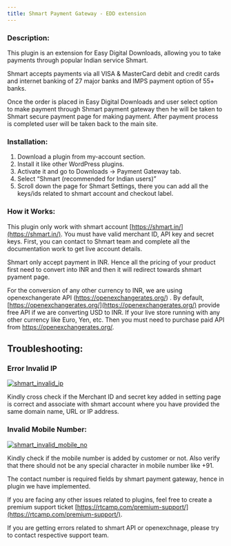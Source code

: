 ```yaml
---
title: Shmart Payment Gateway - EDD extension
---
```



### Description:

This plugin is an extension for Easy Digital Downloads, allowing you to take payments through popular Indian service Shmart.

Shmart accepts payments via all VISA & MasterCard debit and credit cards and internet banking of 27 major banks and IMPS payment option of 55+ banks.

Once the order is placed in Easy Digital Downloads and user select option to make payment through Shmart payment gateway then he will be taken to Shmart secure payment page for making payment. After payment process is completed user will be taken back to the main site.

### Installation:

1. Download a plugin from my-account section.
2. Install it like other WordPress plugins.
3. Activate it and go to Downloads -> Payment Gateway tab.
4. Select “Shmart (recommended for Indian users)”
5. Scroll down the page for Shmart Settings, there you can add all the keys/ids related to shmart account and checkout label.

### How it Works:

This plugin only work with shmart account [https://shmart.in/](https://shmart.in/). You must have valid merchant ID, API key and secret keys.
First, you can contact to Shmart team and complete all the documentation work to get live account details.

Shmart only accept payment in INR. Hence all the pricing of your product first need to convert into INR and then it will redirect towards shmart pyament page.

For the conversion of any other currency to INR, we are using openexchangerate API (https://openexchangerates.org/) . By default, [https://openexchangerates.org/](https://openexchangerates.org/) provide free API if we are converting USD to INR.
If your live store running with any other currency like Euro, Yen, etc. Then you must need to purchase paid API from https://openexchangerates.org/.

## Troubleshooting:

### Error Invalid IP

[![shmart_invalid_ip](https://cloud.githubusercontent.com/assets/7771963/10606506/0b9fc314-7751-11e5-84c6-e7bbe754840a.png)](https://cloud.githubusercontent.com/assets/7771963/10606506/0b9fc314-7751-11e5-84c6-e7bbe754840a.png)

Kindly cross check if the Merchant ID and secret key added in setting page is correct and associate with shmart account where you have provided the same domain name, URL or IP address.

### Invalid Mobile Number:

[![shmart_invalid_mobile_no](https://cloud.githubusercontent.com/assets/7771963/10606530/2b72ae5e-7751-11e5-8cdc-a985f8d69658.png)](https://cloud.githubusercontent.com/assets/7771963/10606530/2b72ae5e-7751-11e5-8cdc-a985f8d69658.png)

Kindly check if the mobile number is added by customer or not. Also verify that there should not be any special character in mobile number like +91.

The contact number is required fields by shmart payment gateway, hence in plugin we have implemented.

If you are facing any other issues related to plugins, feel free to create a premium support ticket [https://rtcamp.com/premium-support/](https://rtcamp.com/premium-support/).

If you are getting errors related to shmart API or openexchnage, please try to contact respective support team.
